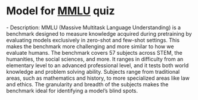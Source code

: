 # Model for [MMLU](https://github.com/hendrycks/test) quiz
<!--benchmark_description--> - Description: MMLU (Massive Multitask Language Understanding) is a benchmark designed to measure knowledge acquired during pretraining by evaluating models exclusively in zero-shot and few-shot settings. This makes the benchmark more challenging and more similar to how we evaluate humans. The benchmark covers 57 subjects across STEM, the humanities, the social sciences, and more. It ranges in difficulty from an elementary level to an advanced professional level, and it tests both world knowledge and problem solving ability. Subjects range from traditional areas, such as mathematics and history, to more specialized areas like law and ethics. The granularity and breadth of the subjects makes the benchmark ideal for identifying a model’s blind spots.<br><div>            <script type="text/javascript">window.PlotlyConfig = {MathJaxConfig: 'local'};</script>     <script src="https://cdn.plot.ly/plotly-2.9.0.min.js"></script>        <div id="5ce8b484-db20-4d1e-8980-f94208a978af" class="plotly-graph-div" style="height:100%; width:100%;"></div>      <script type="text/javascript">                  window.PLOTLYENV=window.PLOTLYENV || {};                  if (document.getElementById("5ce8b484-db20-4d1e-8980-f94208a978af")) {          Plotly.newPlot(            "5ce8b484-db20-4d1e-8980-f94208a978af",            [{"x":["openai-gpt2","gpt2-xl","gpt2-large","google_flan_t5_small","google_t5_base","meta-llama_Llama-2-7b-hf","meta-llama_Llama-2-7b-chat-hf","itsliupeng_llama2_7b_zh","mistralai_Mistral-7B-v0.1","google_t5_xl"],"y":[0.2303,0.2485,0.2501,0.301,0.342,0.3423,0.3622,0.4506,0.4876,0.4887],"type":"bar"}],            {"title":{"text":"AI-TextClass-quiz-mmlu_test-test-acc","x":0.5},"yaxis":{"title":{"text":"ACC (quiz)"}},"template":{"data":{"bar":[{"error_x":{"color":"#2a3f5f"},"error_y":{"color":"#2a3f5f"},"marker":{"line":{"color":"#E5ECF6","width":0.5},"pattern":{"fillmode":"overlay","size":10,"solidity":0.2}},"type":"bar"}],"barpolar":[{"marker":{"line":{"color":"#E5ECF6","width":0.5},"pattern":{"fillmode":"overlay","size":10,"solidity":0.2}},"type":"barpolar"}],"carpet":[{"aaxis":{"endlinecolor":"#2a3f5f","gridcolor":"white","linecolor":"white","minorgridcolor":"white","startlinecolor":"#2a3f5f"},"baxis":{"endlinecolor":"#2a3f5f","gridcolor":"white","linecolor":"white","minorgridcolor":"white","startlinecolor":"#2a3f5f"},"type":"carpet"}],"choropleth":[{"colorbar":{"outlinewidth":0,"ticks":""},"type":"choropleth"}],"contour":[{"colorbar":{"outlinewidth":0,"ticks":""},"colorscale":[[0.0,"#0d0887"],[0.1111111111111111,"#46039f"],[0.2222222222222222,"#7201a8"],[0.3333333333333333,"#9c179e"],[0.4444444444444444,"#bd3786"],[0.5555555555555556,"#d8576b"],[0.6666666666666666,"#ed7953"],[0.7777777777777778,"#fb9f3a"],[0.8888888888888888,"#fdca26"],[1.0,"#f0f921"]],"type":"contour"}],"contourcarpet":[{"colorbar":{"outlinewidth":0,"ticks":""},"type":"contourcarpet"}],"heatmap":[{"colorbar":{"outlinewidth":0,"ticks":""},"colorscale":[[0.0,"#0d0887"],[0.1111111111111111,"#46039f"],[0.2222222222222222,"#7201a8"],[0.3333333333333333,"#9c179e"],[0.4444444444444444,"#bd3786"],[0.5555555555555556,"#d8576b"],[0.6666666666666666,"#ed7953"],[0.7777777777777778,"#fb9f3a"],[0.8888888888888888,"#fdca26"],[1.0,"#f0f921"]],"type":"heatmap"}],"heatmapgl":[{"colorbar":{"outlinewidth":0,"ticks":""},"colorscale":[[0.0,"#0d0887"],[0.1111111111111111,"#46039f"],[0.2222222222222222,"#7201a8"],[0.3333333333333333,"#9c179e"],[0.4444444444444444,"#bd3786"],[0.5555555555555556,"#d8576b"],[0.6666666666666666,"#ed7953"],[0.7777777777777778,"#fb9f3a"],[0.8888888888888888,"#fdca26"],[1.0,"#f0f921"]],"type":"heatmapgl"}],"histogram":[{"marker":{"pattern":{"fillmode":"overlay","size":10,"solidity":0.2}},"type":"histogram"}],"histogram2d":[{"colorbar":{"outlinewidth":0,"ticks":""},"colorscale":[[0.0,"#0d0887"],[0.1111111111111111,"#46039f"],[0.2222222222222222,"#7201a8"],[0.3333333333333333,"#9c179e"],[0.4444444444444444,"#bd3786"],[0.5555555555555556,"#d8576b"],[0.6666666666666666,"#ed7953"],[0.7777777777777778,"#fb9f3a"],[0.8888888888888888,"#fdca26"],[1.0,"#f0f921"]],"type":"histogram2d"}],"histogram2dcontour":[{"colorbar":{"outlinewidth":0,"ticks":""},"colorscale":[[0.0,"#0d0887"],[0.1111111111111111,"#46039f"],[0.2222222222222222,"#7201a8"],[0.3333333333333333,"#9c179e"],[0.4444444444444444,"#bd3786"],[0.5555555555555556,"#d8576b"],[0.6666666666666666,"#ed7953"],[0.7777777777777778,"#fb9f3a"],[0.8888888888888888,"#fdca26"],[1.0,"#f0f921"]],"type":"histogram2dcontour"}],"mesh3d":[{"colorbar":{"outlinewidth":0,"ticks":""},"type":"mesh3d"}],"parcoords":[{"line":{"colorbar":{"outlinewidth":0,"ticks":""}},"type":"parcoords"}],"pie":[{"automargin":true,"type":"pie"}],"scatter":[{"marker":{"colorbar":{"outlinewidth":0,"ticks":""}},"type":"scatter"}],"scatter3d":[{"line":{"colorbar":{"outlinewidth":0,"ticks":""}},"marker":{"colorbar":{"outlinewidth":0,"ticks":""}},"type":"scatter3d"}],"scattercarpet":[{"marker":{"colorbar":{"outlinewidth":0,"ticks":""}},"type":"scattercarpet"}],"scattergeo":[{"marker":{"colorbar":{"outlinewidth":0,"ticks":""}},"type":"scattergeo"}],"scattergl":[{"marker":{"colorbar":{"outlinewidth":0,"ticks":""}},"type":"scattergl"}],"scattermapbox":[{"marker":{"colorbar":{"outlinewidth":0,"ticks":""}},"type":"scattermapbox"}],"scatterpolar":[{"marker":{"colorbar":{"outlinewidth":0,"ticks":""}},"type":"scatterpolar"}],"scatterpolargl":[{"marker":{"colorbar":{"outlinewidth":0,"ticks":""}},"type":"scatterpolargl"}],"scatterternary":[{"marker":{"colorbar":{"outlinewidth":0,"ticks":""}},"type":"scatterternary"}],"surface":[{"colorbar":{"outlinewidth":0,"ticks":""},"colorscale":[[0.0,"#0d0887"],[0.1111111111111111,"#46039f"],[0.2222222222222222,"#7201a8"],[0.3333333333333333,"#9c179e"],[0.4444444444444444,"#bd3786"],[0.5555555555555556,"#d8576b"],[0.6666666666666666,"#ed7953"],[0.7777777777777778,"#fb9f3a"],[0.8888888888888888,"#fdca26"],[1.0,"#f0f921"]],"type":"surface"}],"table":[{"cells":{"fill":{"color":"#EBF0F8"},"line":{"color":"white"}},"header":{"fill":{"color":"#C8D4E3"},"line":{"color":"white"}},"type":"table"}]},"layout":{"annotationdefaults":{"arrowcolor":"#2a3f5f","arrowhead":0,"arrowwidth":1},"autotypenumbers":"strict","coloraxis":{"colorbar":{"outlinewidth":0,"ticks":""}},"colorscale":{"diverging":[[0,"#8e0152"],[0.1,"#c51b7d"],[0.2,"#de77ae"],[0.3,"#f1b6da"],[0.4,"#fde0ef"],[0.5,"#f7f7f7"],[0.6,"#e6f5d0"],[0.7,"#b8e186"],[0.8,"#7fbc41"],[0.9,"#4d9221"],[1,"#276419"]],"sequential":[[0.0,"#0d0887"],[0.1111111111111111,"#46039f"],[0.2222222222222222,"#7201a8"],[0.3333333333333333,"#9c179e"],[0.4444444444444444,"#bd3786"],[0.5555555555555556,"#d8576b"],[0.6666666666666666,"#ed7953"],[0.7777777777777778,"#fb9f3a"],[0.8888888888888888,"#fdca26"],[1.0,"#f0f921"]],"sequentialminus":[[0.0,"#0d0887"],[0.1111111111111111,"#46039f"],[0.2222222222222222,"#7201a8"],[0.3333333333333333,"#9c179e"],[0.4444444444444444,"#bd3786"],[0.5555555555555556,"#d8576b"],[0.6666666666666666,"#ed7953"],[0.7777777777777778,"#fb9f3a"],[0.8888888888888888,"#fdca26"],[1.0,"#f0f921"]]},"colorway":["#636efa","#EF553B","#00cc96","#ab63fa","#FFA15A","#19d3f3","#FF6692","#B6E880","#FF97FF","#FECB52"],"font":{"color":"#2a3f5f"},"geo":{"bgcolor":"white","lakecolor":"white","landcolor":"#E5ECF6","showlakes":true,"showland":true,"subunitcolor":"white"},"hoverlabel":{"align":"left"},"hovermode":"closest","mapbox":{"style":"light"},"paper_bgcolor":"white","plot_bgcolor":"#E5ECF6","polar":{"angularaxis":{"gridcolor":"white","linecolor":"white","ticks":""},"bgcolor":"#E5ECF6","radialaxis":{"gridcolor":"white","linecolor":"white","ticks":""}},"scene":{"xaxis":{"backgroundcolor":"#E5ECF6","gridcolor":"white","gridwidth":2,"linecolor":"white","showbackground":true,"ticks":"","zerolinecolor":"white"},"yaxis":{"backgroundcolor":"#E5ECF6","gridcolor":"white","gridwidth":2,"linecolor":"white","showbackground":true,"ticks":"","zerolinecolor":"white"},"zaxis":{"backgroundcolor":"#E5ECF6","gridcolor":"white","gridwidth":2,"linecolor":"white","showbackground":true,"ticks":"","zerolinecolor":"white"}},"shapedefaults":{"line":{"color":"#2a3f5f"}},"ternary":{"aaxis":{"gridcolor":"white","linecolor":"white","ticks":""},"baxis":{"gridcolor":"white","linecolor":"white","ticks":""},"bgcolor":"#E5ECF6","caxis":{"gridcolor":"white","linecolor":"white","ticks":""}},"title":{"x":0.05},"xaxis":{"automargin":true,"gridcolor":"white","linecolor":"white","ticks":"","title":{"standoff":15},"zerolinecolor":"white","zerolinewidth":2},"yaxis":{"automargin":true,"gridcolor":"white","linecolor":"white","ticks":"","title":{"standoff":15},"zerolinecolor":"white","zerolinewidth":2}}}},            {"responsive": true}          )        };              </script>    </div><br>Reference(s): [https://huggingface.co/google/flan-t5-small](https://huggingface.co/google/flan-t5-small), [https://huggingface.co/itsliupeng/llama2_7b_zh](https://huggingface.co/itsliupeng/llama2_7b_zh), [https://doi.org/10.48550/arXiv.2009.03300](https://doi.org/10.48550/arXiv.2009.03300), [https://huggingface.co/openai-community/gpt2-large](https://huggingface.co/openai-community/gpt2-large), [https://huggingface.co/mistralai/Mistral-7B-v0.1](https://huggingface.co/mistralai/Mistral-7B-v0.1), [https://huggingface.co/meta-llama/Llama-2-7b-hf](https://huggingface.co/meta-llama/Llama-2-7b-hf), [https://huggingface.co/meta-llama/Llama-2-7b-chat-hf](https://huggingface.co/meta-llama/Llama-2-7b-chat-hf)<br>


<h2>Model benchmarks</h2>

<table style="width:100%" id="j_table">
 <thead>
  <tr>
<th>Model name</th><th>Dataset</th>
   <!-- <th>Method</th>-->
    <th>Accuracy</th>
    <th>Team name</th>
    <th>Dataset size</th>
    <th>Date submitted</th>
    <th>Notes</th>
  </tr>
 </thead>
<!--table_content--><tr><td><a href="https://github.com/usnistgov/jarvis_leaderboard/tree/main/jarvis_leaderboard/contributions/mistralai_Mistral-7B-v0.1" target="_blank">mistralai_Mistral-7B-v0.1</a></td><td>mmlu_test</td><td>0.4876</td><td>ChemNLP</td><td>14042</td><td>01-30-2024</td><td><a href="https://github.com/usnistgov/jarvis_leaderboard/tree/main/jarvis_leaderboard/contributions/mistralai_Mistral-7B-v0.1/AI-TextClass-quiz-mmlu_test-test-acc.csv.zip" target="_blank">CSV</a>, <a href="https://github.com/usnistgov/jarvis_leaderboard/tree/main/jarvis_leaderboard/benchmarks/AI/TextClass/mmlu_test_quiz.json.zip" target="_blank">JSON</a>, <a href="https://github.com/usnistgov/jarvis_leaderboard/tree/main/jarvis_leaderboard/contributions/mistralai_Mistral-7B-v0.1/run.sh " target="_blank">run.sh</a>, <a href="https://github.com/usnistgov/jarvis_leaderboard/tree/main/jarvis_leaderboard/contributions/mistralai_Mistral-7B-v0.1/metadata.json " target="_blank">Info</a></td></tr><!--table_content--><tr><td><a href="https://github.com/usnistgov/jarvis_leaderboard/tree/main/jarvis_leaderboard/contributions/gpt2-large" target="_blank">gpt2-large</a></td><td>mmlu_test</td><td>0.2501</td><td>ChemNLP</td><td>14042</td><td>01-30-2024</td><td><a href="https://github.com/usnistgov/jarvis_leaderboard/tree/main/jarvis_leaderboard/contributions/gpt2-large/AI-TextClass-quiz-mmlu_test-test-acc.csv.zip" target="_blank">CSV</a>, <a href="https://github.com/usnistgov/jarvis_leaderboard/tree/main/jarvis_leaderboard/benchmarks/AI/TextClass/mmlu_test_quiz.json.zip" target="_blank">JSON</a>, <a href="https://github.com/usnistgov/jarvis_leaderboard/tree/main/jarvis_leaderboard/contributions/gpt2-large/run.sh " target="_blank">run.sh</a>, <a href="https://github.com/usnistgov/jarvis_leaderboard/tree/main/jarvis_leaderboard/contributions/gpt2-large/metadata.json " target="_blank">Info</a></td></tr><!--table_content--><tr><td><a href="https://github.com/usnistgov/jarvis_leaderboard/tree/main/jarvis_leaderboard/contributions/itsliupeng_llama2_7b_zh" target="_blank">itsliupeng_llama2_7b_zh</a></td><td>mmlu_test</td><td>0.4506</td><td>ChemNLP</td><td>14042</td><td>01-30-2024</td><td><a href="https://github.com/usnistgov/jarvis_leaderboard/tree/main/jarvis_leaderboard/contributions/itsliupeng_llama2_7b_zh/AI-TextClass-quiz-mmlu_test-test-acc.csv.zip" target="_blank">CSV</a>, <a href="https://github.com/usnistgov/jarvis_leaderboard/tree/main/jarvis_leaderboard/benchmarks/AI/TextClass/mmlu_test_quiz.json.zip" target="_blank">JSON</a>, <a href="https://github.com/usnistgov/jarvis_leaderboard/tree/main/jarvis_leaderboard/contributions/itsliupeng_llama2_7b_zh/run.sh " target="_blank">run.sh</a>, <a href="https://github.com/usnistgov/jarvis_leaderboard/tree/main/jarvis_leaderboard/contributions/itsliupeng_llama2_7b_zh/metadata.json " target="_blank">Info</a></td></tr><!--table_content--><tr><td><a href="https://github.com/usnistgov/jarvis_leaderboard/tree/main/jarvis_leaderboard/contributions/meta-llama_Llama-2-7b-chat-hf" target="_blank">meta-llama_Llama-2-7b-chat-hf</a></td><td>mmlu_test</td><td>0.3622</td><td>ChemNLP</td><td>14042</td><td>01-30-2024</td><td><a href="https://github.com/usnistgov/jarvis_leaderboard/tree/main/jarvis_leaderboard/contributions/meta-llama_Llama-2-7b-chat-hf/AI-TextClass-quiz-mmlu_test-test-acc.csv.zip" target="_blank">CSV</a>, <a href="https://github.com/usnistgov/jarvis_leaderboard/tree/main/jarvis_leaderboard/benchmarks/AI/TextClass/mmlu_test_quiz.json.zip" target="_blank">JSON</a>, <a href="https://github.com/usnistgov/jarvis_leaderboard/tree/main/jarvis_leaderboard/contributions/meta-llama_Llama-2-7b-chat-hf/run.sh " target="_blank">run.sh</a>, <a href="https://github.com/usnistgov/jarvis_leaderboard/tree/main/jarvis_leaderboard/contributions/meta-llama_Llama-2-7b-chat-hf/metadata.json " target="_blank">Info</a></td></tr><!--table_content--><tr><td><a href="https://github.com/usnistgov/jarvis_leaderboard/tree/main/jarvis_leaderboard/contributions/google_flan_t5_small" target="_blank">google_flan_t5_small</a></td><td>mmlu_test</td><td>0.301</td><td>ChemNLP</td><td>14042</td><td>01-30-2023</td><td><a href="https://github.com/usnistgov/jarvis_leaderboard/tree/main/jarvis_leaderboard/contributions/google_flan_t5_small/AI-TextClass-quiz-mmlu_test-test-acc.csv.zip" target="_blank">CSV</a>, <a href="https://github.com/usnistgov/jarvis_leaderboard/tree/main/jarvis_leaderboard/benchmarks/AI/TextClass/mmlu_test_quiz.json.zip" target="_blank">JSON</a>, <a href="https://github.com/usnistgov/jarvis_leaderboard/tree/main/jarvis_leaderboard/contributions/google_flan_t5_small/run.sh " target="_blank">run.sh</a>, <a href="https://github.com/usnistgov/jarvis_leaderboard/tree/main/jarvis_leaderboard/contributions/google_flan_t5_small/metadata.json " target="_blank">Info</a></td></tr><!--table_content--><tr><td><a href="https://github.com/usnistgov/jarvis_leaderboard/tree/main/jarvis_leaderboard/contributions/google_t5_base" target="_blank">google_t5_base</a></td><td>mmlu_test</td><td>0.342</td><td>ChemNLP</td><td>14042</td><td>01-30-2023</td><td><a href="https://github.com/usnistgov/jarvis_leaderboard/tree/main/jarvis_leaderboard/contributions/google_t5_base/AI-TextClass-quiz-mmlu_test-test-acc.csv.zip" target="_blank">CSV</a>, <a href="https://github.com/usnistgov/jarvis_leaderboard/tree/main/jarvis_leaderboard/benchmarks/AI/TextClass/mmlu_test_quiz.json.zip" target="_blank">JSON</a>, <a href="https://github.com/usnistgov/jarvis_leaderboard/tree/main/jarvis_leaderboard/contributions/google_t5_base/run.sh " target="_blank">run.sh</a>, <a href="https://github.com/usnistgov/jarvis_leaderboard/tree/main/jarvis_leaderboard/contributions/google_t5_base/metadata.json " target="_blank">Info</a></td></tr><!--table_content--><tr><td><a href="https://github.com/usnistgov/jarvis_leaderboard/tree/main/jarvis_leaderboard/contributions/gpt2-xl" target="_blank">gpt2-xl</a></td><td>mmlu_test</td><td>0.2485</td><td>ChemNLP</td><td>14042</td><td>01-30-2024</td><td><a href="https://github.com/usnistgov/jarvis_leaderboard/tree/main/jarvis_leaderboard/contributions/gpt2-xl/AI-TextClass-quiz-mmlu_test-test-acc.csv.zip" target="_blank">CSV</a>, <a href="https://github.com/usnistgov/jarvis_leaderboard/tree/main/jarvis_leaderboard/benchmarks/AI/TextClass/mmlu_test_quiz.json.zip" target="_blank">JSON</a>, <a href="https://github.com/usnistgov/jarvis_leaderboard/tree/main/jarvis_leaderboard/contributions/gpt2-xl/run.sh " target="_blank">run.sh</a>, <a href="https://github.com/usnistgov/jarvis_leaderboard/tree/main/jarvis_leaderboard/contributions/gpt2-xl/metadata.json " target="_blank">Info</a></td></tr><!--table_content--><tr><td><a href="https://github.com/usnistgov/jarvis_leaderboard/tree/main/jarvis_leaderboard/contributions/openai-gpt2" target="_blank">openai-gpt2</a></td><td>mmlu_test</td><td>0.2303</td><td>ChemNLP</td><td>14042</td><td>01-30-2023</td><td><a href="https://github.com/usnistgov/jarvis_leaderboard/tree/main/jarvis_leaderboard/contributions/openai-gpt2/AI-TextClass-quiz-mmlu_test-test-acc.csv.zip" target="_blank">CSV</a>, <a href="https://github.com/usnistgov/jarvis_leaderboard/tree/main/jarvis_leaderboard/benchmarks/AI/TextClass/mmlu_test_quiz.json.zip" target="_blank">JSON</a>, <a href="https://github.com/usnistgov/jarvis_leaderboard/tree/main/jarvis_leaderboard/contributions/openai-gpt2/run.sh " target="_blank">run.sh</a>, <a href="https://github.com/usnistgov/jarvis_leaderboard/tree/main/jarvis_leaderboard/contributions/openai-gpt2/metadata.json " target="_blank">Info</a></td></tr><!--table_content--><tr><td><a href="https://github.com/usnistgov/jarvis_leaderboard/tree/main/jarvis_leaderboard/contributions/meta-llama_Llama-2-7b-hf" target="_blank">meta-llama_Llama-2-7b-hf</a></td><td>mmlu_test</td><td>0.3423</td><td>ChemNLP</td><td>14042</td><td>01-30-2024</td><td><a href="https://github.com/usnistgov/jarvis_leaderboard/tree/main/jarvis_leaderboard/contributions/meta-llama_Llama-2-7b-hf/AI-TextClass-quiz-mmlu_test-test-acc.csv.zip" target="_blank">CSV</a>, <a href="https://github.com/usnistgov/jarvis_leaderboard/tree/main/jarvis_leaderboard/benchmarks/AI/TextClass/mmlu_test_quiz.json.zip" target="_blank">JSON</a>, <a href="https://github.com/usnistgov/jarvis_leaderboard/tree/main/jarvis_leaderboard/contributions/meta-llama_Llama-2-7b-hf/run.sh " target="_blank">run.sh</a>, <a href="https://github.com/usnistgov/jarvis_leaderboard/tree/main/jarvis_leaderboard/contributions/meta-llama_Llama-2-7b-hf/metadata.json " target="_blank">Info</a></td></tr><!--table_content--><tr><td><a href="https://github.com/usnistgov/jarvis_leaderboard/tree/main/jarvis_leaderboard/contributions/google_t5_xl" target="_blank">google_t5_xl</a></td><td>mmlu_test</td><td>0.4887</td><td>ChemNLP</td><td>14042</td><td>01-30-2023</td><td><a href="https://github.com/usnistgov/jarvis_leaderboard/tree/main/jarvis_leaderboard/contributions/google_t5_xl/AI-TextClass-quiz-mmlu_test-test-acc.csv.zip" target="_blank">CSV</a>, <a href="https://github.com/usnistgov/jarvis_leaderboard/tree/main/jarvis_leaderboard/benchmarks/AI/TextClass/mmlu_test_quiz.json.zip" target="_blank">JSON</a>, <a href="https://github.com/usnistgov/jarvis_leaderboard/tree/main/jarvis_leaderboard/contributions/google_t5_xl/run.sh " target="_blank">run.sh</a>, <a href="https://github.com/usnistgov/jarvis_leaderboard/tree/main/jarvis_leaderboard/contributions/google_t5_xl/metadata.json " target="_blank">Info</a></td></tr><!--table_content-->
</table>